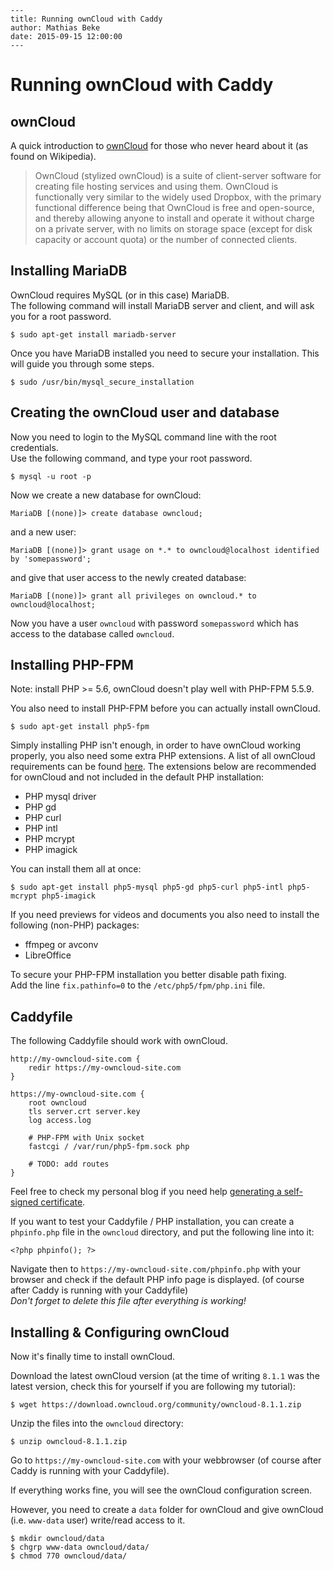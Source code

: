     ---
    title: Running ownCloud with Caddy
    author: Mathias Beke
    date: 2015-09-15 12:00:00
    ---

Running ownCloud with Caddy
===========================

ownCloud
--------

A quick introduction to [ownCloud](https://owncloud.org) for those who never heard about it (as found on Wikipedia).

> OwnCloud (stylized ownCloud) is a suite of client-server software for creating file hosting services and using them.
> OwnCloud is functionally very similar to the widely used Dropbox, with the primary functional difference being that OwnCloud is free and open-source, and thereby allowing anyone to install and operate it without charge on a private server, with no limits on storage space (except for disk capacity or account quota) or the number of connected clients.


Installing MariaDB
------------------

OwnCloud requires MySQL (or in this case) MariaDB.  
The following command will install MariaDB server and client, and will ask you for a root password.

    $ sudo apt-get install mariadb-server

Once you have MariaDB installed you need to secure your installation. This will guide you through some steps.

    $ sudo /usr/bin/mysql_secure_installation


Creating the ownCloud user and database
---------------------------------------

Now you need to login to the MySQL command line with the root credentials.  
Use the following command, and type your root password.

    $ mysql -u root -p

Now we create a new database for ownCloud:

    MariaDB [(none)]> create database owncloud;

and a new user:

    MariaDB [(none)]> grant usage on *.* to owncloud@localhost identified by 'somepassword';

and give that user access to the newly created database:

    MariaDB [(none)]> grant all privileges on owncloud.* to owncloud@localhost;

Now you have a user `owncloud` with password `somepassword` which has access to the database called `owncloud`.


Installing PHP-FPM
------------------

Note: install PHP >= 5.6, ownCloud doesn't play well with PHP-FPM 5.5.9.

You also need to install PHP-FPM before you can actually install ownCloud.

    $ sudo apt-get install php5-fpm

Simply installing PHP isn't enough, in order to have ownCloud working properly, you also need some extra PHP extensions.
A list of all ownCloud requirements can be found [here](https://doc.owncloud.org/server/7.0/admin_manual/installation/source_installation.html).
The extensions below are recommended for ownCloud and not included in the default PHP installation:

- PHP mysql driver
- PHP gd
- PHP curl
- PHP intl
- PHP mcrypt
- PHP imagick

You can install them all at once:

    $ sudo apt-get install php5-mysql php5-gd php5-curl php5-intl php5-mcrypt php5-imagick

If you need previews for videos and documents you also need to install the following (non-PHP) packages:

- ffmpeg or avconv
- LibreOffice


To secure your PHP-FPM installation you better disable path fixing.  
Add the line `fix.pathinfo=0` to the `/etc/php5/fpm/php.ini` file.

Caddyfile
---------

The following Caddyfile should work with ownCloud.

    http://my-owncloud-site.com {
        redir https://my-owncloud-site.com
    }
    
    https://my-owncloud-site.com {
        root owncloud
        tls server.crt server.key
        log access.log
    
        # PHP-FPM with Unix socket
        fastcgi / /var/run/php5-fpm.sock php
        
        # TODO: add routes
    }

Feel free to check my personal blog if you need help [generating a self-signed certificate](https://denbeke.be/blog/servers/creating-a-self-signed-ssl-certificate-on-linux/).

If you want to test your Caddyfile / PHP installation, you can create a `phpinfo.php` file in the `owncloud` directory, and put the following line into it:

    <?php phpinfo(); ?>

Navigate then to `https://my-owncloud-site.com/phpinfo.php` with your browser and check if the default PHP info page is displayed. (of course after Caddy is running with your Caddyfile)   
*Don't forget to delete this file after everything is working!*


Installing & Configuring ownCloud
---------------------------------

Now it's finally time to install ownCloud.

Download the latest ownCloud version (at the time of writing `8.1.1` was the latest version, check this for yourself if you are following my tutorial):

    $ wget https://download.owncloud.org/community/owncloud-8.1.1.zip

Unzip the files into the `owncloud` directory:

    $ unzip owncloud-8.1.1.zip

Go to `https://my-owncloud-site.com` with your webbrowser (of course after Caddy is running with your Caddyfile).

If everything works fine, you will see the ownCloud configuration screen.

However, you need to create a `data` folder for ownCloud and give ownCloud (i.e. `www-data` user) write/read access to it.

    $ mkdir owncloud/data
    $ chgrp www-data owncloud/data/
    $ chmod 770 owncloud/data/

